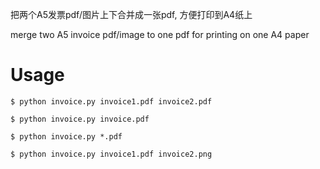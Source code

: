 把两个A5发票pdf/图片上下合并成一张pdf, 方便打印到A4纸上

merge two A5 invoice pdf/image to one pdf for printing on one A4 paper


# Usage
`$ python invoice.py invoice1.pdf invoice2.pdf`

`$ python invoice.py invoice.pdf`

`$ python invoice.py *.pdf`

`$ python invoice.py invoice1.pdf invoice2.png`

